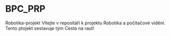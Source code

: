 # BPC_PRP
Robotika-projekt
Vítejte v repositáři k projektu Robotika a počítačové vidění. Tento ptojekt sestavuje tým Cesta na raut!

